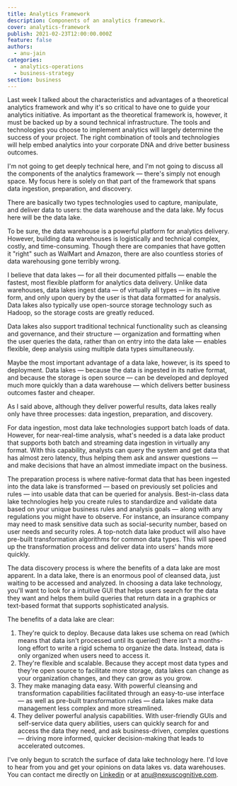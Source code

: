 ```yaml
---
title: Analytics Framework
description: Components of an analytics framework.
cover: analytics-framework
publish: 2021-02-23T12:00:00.000Z
feature: false
authors:
  - anu-jain
categories:
  - analytics-operations
  - business-strategy
section: business
---
```


Last week I talked about the characteristics and advantages of a
theoretical analytics framework and why it's so critical to have one to
guide your analytics initiative. As important as the theoretical
framework is, however, it must be backed up by a sound technical
infrastructure. The tools and technologies you choose to implement
analytics will largely determine the success of your project. The right
combination of tools and technologies will help embed analytics into
your corporate DNA and drive better business outcomes.

I'm not going to get deeply technical here, and I'm not going to discuss
all the components of the analytics framework — there's simply not
enough space. My focus here is solely on that part of the framework that
spans data ingestion, preparation, and discovery.

There are basically two types technologies
used to capture, manipulate, and deliver data to users: the data
warehouse and the data lake. My focus here will be the data lake.

To be sure, the data warehouse is a powerful platform for analytics
delivery. However, building data warehouses is logistically and
technical complex, costly, and time-consuming. Though there are
companies that have gotten it "right" such as WalMart and Amazon, there
are also countless stories of data warehousing gone terribly wrong.

I believe that data lakes — for all their documented pitfalls — enable
the fastest, most flexible platform for analytics data delivery. Unlike
data warehouses, data lakes ingest data — of virtually all types — in
its native form, and only upon query by the user is that data formatted
for analysis. Data lakes also typically use open-source storage
technology such as Hadoop, so the storage costs are greatly reduced.

Data lakes also support traditional technical functionality such as
cleansing and governance, and their structure — organization and
formatting when the user queries the data, rather than on entry into the
data lake — enables flexible, deep analysis using multiple data types
simultaneously.

Maybe the most important advantage of a data lake, however, is its speed
to deployment. Data lakes — because the data is ingested in its native
format, and because the storage is open source — can be developed and
deployed much more quickly than a data warehouse — which delivers better
business outcomes faster and cheaper.

As I said above, although they deliver powerful results, data lakes
really only have three processes: data ingestion, preparation, and
discovery.

For data ingestion, most data lake technologies support batch loads of
data. However, for near-real-time analysis, what's needed is a data lake
product that supports both batch and streaming data ingestion in
virtually any format. With this capability, analysts can query the
system and get data that has almost zero latency, thus helping them ask
and answer questions — and make decisions that have an almost immediate
impact on the business.

The preparation process is where native-format data that has been
ingested into the data lake is transformed — based on previously set
policies and rules — into usable data that can be queried for analysis.
Best-in-class data lake technologies help you create rules to
standardize and validate data based on your unique business rules and
analysis goals — along with any regulations you might have to observe.
For instance, an insurance company may need to mask sensitive data such
as social-security number, based on user needs and security roles. A
top-notch data lake product will also have pre-built transformation
algorithms for common data types. This will speed up the transformation
process and deliver data into users' hands more quickly.

The data discovery process is where the benefits of a data lake are most
apparent. In a data lake, there is an enormous pool of cleansed data,
just waiting to be accessed and analyzed. In choosing a data lake
technology, you'll want to look for a intuitive GUI that helps users
search for the data they want and helps them build queries that return
data in a graphics or text-based format that supports sophisticated
analysis.

The benefits of a data lake are clear:

1. They're quick to deploy. Because data lakes use schema on read
    (which means that data isn't processed until its queried) there
    isn't a months-long effort to write a rigid schema to organize the
    data. Instead, data is only organized when users need to access it.
2. They're flexible and scalable. Because they accept most data types
    and they're open source to facilitate more storage, data lakes can
    change as your organization changes, and they can grow as you grow.
3. They make managing data easy. With powerful cleansing and
    transformation capabilities facilitated through an easy-to-use
    interface — as well as pre-built transformation rules — data lakes
    make data management less complex and more streamlined.
4. They deliver powerful analysis capabilities. With user-friendly GUIs
    and self-service data query abilities, users can quickly search for
    and access the data they need, and ask business-driven, complex
    questions — driving more informed, quicker decision-making that
    leads to accelerated outcomes.

I've only begun to scratch the surface of data lake technology here. I'd
love to hear from you and get your opinions on data lakes vs. data warehouses.
You can contact me directly on [Linkedin](https://www.linkedin.com/in/anujain/)
or at <anu@nexuscognitive.com>.
